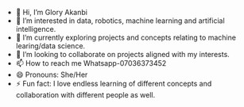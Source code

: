 - 👋 Hi, I’m Glory Akanbi
- 👀 I’m interested in data, robotics, machine learning and artificial intelligence.
- 🌱 I’m currently exploring projects and concepts relating to machine learing/data science.
- 💞️ I’m looking to collaborate on projects aligned with my interests.
- 📫 How to reach me Whatsapp-07036373452
- 😄 Pronouns: She/Her
- ⚡ Fun fact: I love endless learning of different concepts and collaboration with different people as well.

<!---
Glory-AI/Glory-AI is a ✨ special ✨ repository because its `README.md` (this file) appears on your GitHub profile.
You can click the Preview link to take a look at your changes.
--->
